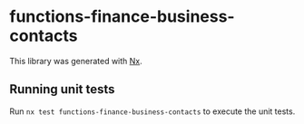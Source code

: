 # functions-finance-business-contacts

This library was generated with [Nx](https://nx.dev).

## Running unit tests

Run `nx test functions-finance-business-contacts` to execute the unit tests.
